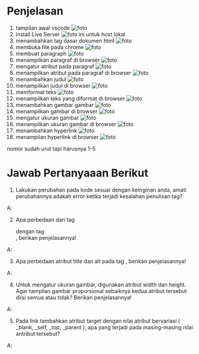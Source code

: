# Penjelasan
1. tampilan awal vscode
![foto](foto/1.png)
2. install Live Server
![foto](foto/2.1.png)
ini untuk host lokal
3. menambahkan tag dasar dokumen html
![foto](foto/2.png)
4. membuka file pada chrome
![foto](foto/3.png)
5. membuat paragraph
![foto](foto/4.png)
6. menampilkan paragraf di browser
![foto](foto/5.png)
7. mengatur atribut pada paragraf
![foto](foto/6.png)
8. menampilkan atribut pada paragraf di browser
![foto](foto/7.png)
9. menambahkan judul
![foto](foto/8.png)
10. menampilkan judul di browser
![foto](foto/9.png)
11. memformat teks
![foto](foto/10.1.png)
12. menampilkan teks yang diformat di browser
![foto](foto/10.2.png)
13. menambahkan gambar gambar
![foto](foto/11.3.png)
14. menampilkan gambar di browser
![foto](foto/11.4.png)
15. mengatur ukuran gambar
![foto](foto/12.png)
16.  menampilkan ukuran gambar di browser
![foto](foto/13.png)
17. menambahkan hyperlink
![foto](foto/14.png)
18. menampilan hyperlink di browser
![foto](foto/15.png)

nomor sudah urut tapi harusnya 1-5

# Jawab Pertanyaaan Berikut
1. Lakukan perubahan pada kode sesuai dengan keinginan anda, amati perubahannya adakah error ketika terjadi kesalahan penulisan tag?

A: 

2. Apa perbedaan dari tag <p> dengan tag <br>, berikan penjelasannya!

A: 

3. Apa perbedaan atribut title dan alt pada tag <img>, berikan penjelasannya!

A: 

4. Untuk mengatur ukuran gambar, digunakan atribut width dan height. Agar tampilan gambar proporsional sebaiknya kedua atribut tersebut diisi semua atau tidak? Berikan penjelasannya!

A: 

5. Pada link tambahkan atribut target dengan nilai atribut bervariasi ( _blank, _self, _top, _parent ), apa yang terjadi pada masing-masing nilai antribut tersebut?

A: 